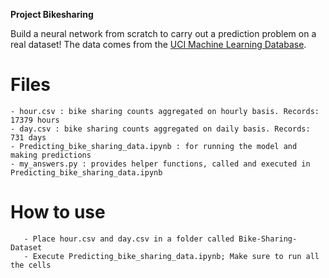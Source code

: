 **Project Bikesharing**

Build a neural network from scratch to carry out a prediction problem on a real dataset! 
The data comes from the [UCI Machine Learning Database](https://archive.ics.uci.edu/ml/datasets/Bike+Sharing+Dataset).

# Files
	- hour.csv : bike sharing counts aggregated on hourly basis. Records: 17379 hours
	- day.csv : bike sharing counts aggregated on daily basis. Records: 731 days
	- Predicting_bike_sharing_data.ipynb : for running the model and making predictions
	- my_answers.py : provides helper functions, called and executed in Predicting_bike_sharing_data.ipynb

# How to use
       - Place hour.csv and day.csv in a folder called Bike-Sharing-Dataset
       - Execute Predicting_bike_sharing_data.ipynb; Make sure to run all the cells
